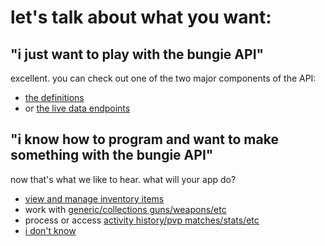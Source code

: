 # let's talk about what you want:
## "i just want to play with the bungie API"
excellent. you can check out one of the two major components of the API:
- [the definitions](manifest/exploring)
- or [the live data endpoints](endpoints)

## "i know how to program and want to make something with the bungie API"
now that's what we like to hear. what will your app do?
- [view and manage inventory items](inventory)
- work with [generic/collections guns/weapons/etc](manifest/using)
- process or access [activity history/pvp matches/stats/etc](activity-history)
- [i don't know](idklol)
